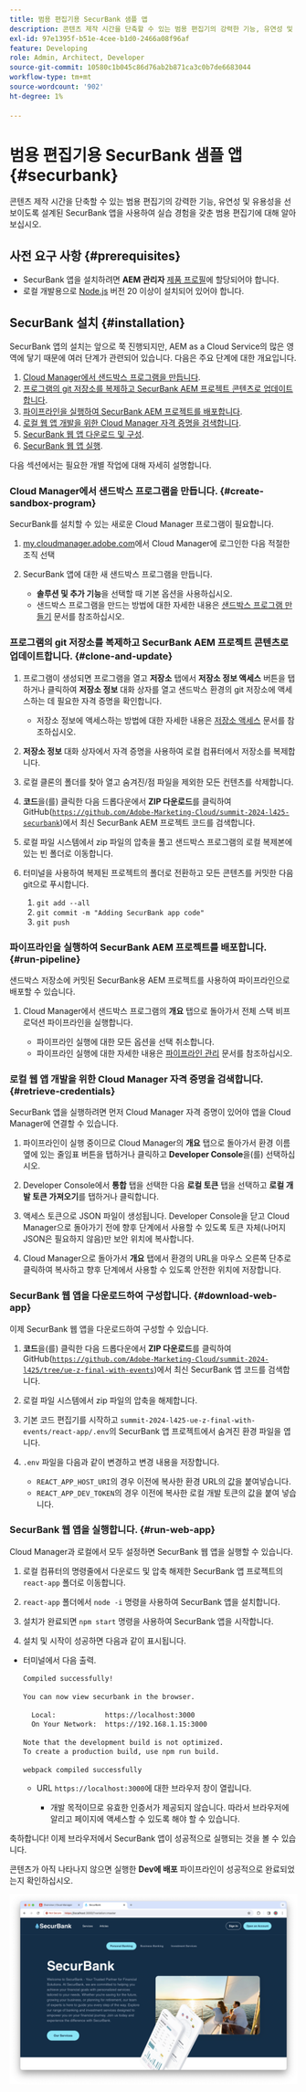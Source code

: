 ```yaml
---
title: 범용 편집기용 SecurBank 샘플 앱
description: 콘텐츠 제작 시간을 단축할 수 있는 범용 편집기의 강력한 기능, 유연성 및 유용성을 선보이도록 설계된 SecurBank 앱을 사용하여 실습 경험을 갖춘 범용 편집기에 대해 알아보십시오.
exl-id: 97e1395f-b51e-4cee-b1d0-2466a08f96af
feature: Developing
role: Admin, Architect, Developer
source-git-commit: 10580c1b045c86d76ab2b871ca3c0b7de6683044
workflow-type: tm+mt
source-wordcount: '902'
ht-degree: 1%

---
```


# 범용 편집기용 SecurBank 샘플 앱 {#securbank}

콘텐츠 제작 시간을 단축할 수 있는 범용 편집기의 강력한 기능, 유연성 및 유용성을 선보이도록 설계된 SecurBank 앱을 사용하여 실습 경험을 갖춘 범용 편집기에 대해 알아보십시오.

## 사전 요구 사항 {#prerequisites}

* SecurBank 앱을 설치하려면 **AEM 관리자** [제품 프로필](/help/journey-onboarding/assign-profiles-aem.md)에 할당되어야 합니다.
* 로컬 개발용으로 [Node.js](https://nodejs.org) 버전 20 이상이 설치되어 있어야 합니다.

## SecurBank 설치 {#installation}

SecurBank 앱의 설치는 앞으로 쭉 진행되지만, AEM as a Cloud Service의 많은 영역에 닿기 때문에 여러 단계가 관련되어 있습니다. 다음은 주요 단계에 대한 개요입니다.

1. [Cloud Manager에서 샌드박스 프로그램을 만듭니다](#create-sandbox-program).
1. [프로그램의 git 저장소를 복제하고 SecurBank AEM 프로젝트 콘텐츠로 업데이트합니다](#clone-and-update).
1. [파이프라인을 실행하여 SecurBank AEM 프로젝트를 배포합니다](#run-pipeline).
1. [로컬 웹 앱 개발을 위한 Cloud Manager 자격 증명을 검색합니다](#retrieve-credentials).
1. [SecurBank 웹 앱 다운로드 및 구성](#download-web-app).
1. [SecurBank 웹 앱 실행](#run-web-app).

다음 섹션에서는 필요한 개별 작업에 대해 자세히 설명합니다.

### Cloud Manager에서 샌드박스 프로그램을 만듭니다. {#create-sandbox-program}

SecurBank를 설치할 수 있는 새로운 Cloud Manager 프로그램이 필요합니다.

1. [my.cloudmanager.adobe.com](https://my.cloudmanager.adobe.com/)에서 Cloud Manager에 로그인한 다음 적절한 조직 선택

1. SecurBank 앱에 대한 새 샌드박스 프로그램을 만듭니다.

   * **솔루션 및 추가 기능**&#x200B;을 선택할 때 기본 옵션을 사용하십시오.
   * 샌드박스 프로그램을 만드는 방법에 대한 자세한 내용은 [샌드박스 프로그램 만들기](/help/implementing/cloud-manager/getting-access-to-aem-in-cloud/creating-sandbox-programs.md) 문서를 참조하십시오.

### 프로그램의 git 저장소를 복제하고 SecurBank AEM 프로젝트 콘텐츠로 업데이트합니다. {#clone-and-update}

1. 프로그램이 생성되면 프로그램을 열고 **저장소** 탭에서 **저장소 정보 액세스** 버튼을 탭하거나 클릭하여 **저장소 정보** 대화 상자를 열고 샌드박스 환경의 git 저장소에 액세스하는 데 필요한 자격 증명을 확인합니다.

   * 저장소 정보에 액세스하는 방법에 대한 자세한 내용은 [저장소 액세스](/help/implementing/cloud-manager/managing-code/accessing-repos.md) 문서를 참조하십시오.

1. **저장소 정보** 대화 상자에서 자격 증명을 사용하여 로컬 컴퓨터에서 저장소를 복제합니다.

1. 로컬 클론의 폴더를 찾아 열고 숨겨진/점 파일을 제외한 모든 컨텐츠를 삭제합니다.

1. **코드**&#x200B;을(를) 클릭한 다음 드롭다운에서 **ZIP 다운로드**&#x200B;를 클릭하여 GitHub([`https://github.com/Adobe-Marketing-Cloud/summit-2024-l425-securbank`](https://github.com/Adobe-Marketing-Cloud/summit-2024-l425-securbank))에서 최신 SecurBank AEM 프로젝트 코드를 검색합니다.

1. 로컬 파일 시스템에서 zip 파일의 압축을 풀고 샌드박스 프로그램의 로컬 복제본에 있는 빈 폴더로 이동합니다.

1. 터미널을 사용하여 복제된 프로젝트의 폴더로 전환하고 모든 콘텐츠를 커밋한 다음 git으로 푸시합니다.

   1. `git add --all`
   1. `git commit -m "Adding SecurBank app code"`
   1. `git push`

### 파이프라인을 실행하여 SecurBank AEM 프로젝트를 배포합니다. {#run-pipeline}

샌드박스 저장소에 커밋된 SecurBank용 AEM 프로젝트를 사용하여 파이프라인으로 배포할 수 있습니다.

1. Cloud Manager에서 샌드박스 프로그램의 **개요** 탭으로 돌아가서 전체 스택 비프로덕션 파이프라인을 실행합니다.

   * 파이프라인 실행에 대한 모든 옵션을 선택 취소합니다.
   * 파이프라인 실행에 대한 자세한 내용은 [파이프라인 관리](/help/implementing/cloud-manager/configuring-pipelines/managing-pipelines.md#running-pipelines) 문서를 참조하십시오.

### 로컬 웹 앱 개발을 위한 Cloud Manager 자격 증명을 검색합니다. {#retrieve-credentials}

SecurBank 앱을 실행하려면 먼저 Cloud Manager 자격 증명이 있어야 앱을 Cloud Manager에 연결할 수 있습니다.

1. 파이프라인이 실행 중이므로 Cloud Manager의 **개요** 탭으로 돌아가서 환경 이름 옆에 있는 줄임표 버튼을 탭하거나 클릭하고 **Developer Console**&#x200B;을(를) 선택하십시오.

1. Developer Console에서 **통합** 탭을 선택한 다음 **로컬 토큰** 탭을 선택하고 **로컬 개발 토큰 가져오기**&#x200B;를 탭하거나 클릭합니다.

1. 액세스 토큰으로 JSON 파일이 생성됩니다. Developer Console을 닫고 Cloud Manager으로 돌아가기 전에 향후 단계에서 사용할 수 있도록 토큰 자체(나머지 JSON은 필요하지 않음)만 보안 위치에 복사합니다.

1. Cloud Manager으로 돌아가서 **개요** 탭에서 환경의 URL을 마우스 오른쪽 단추로 클릭하여 복사하고 향후 단계에서 사용할 수 있도록 안전한 위치에 저장합니다.

### SecurBank 웹 앱을 다운로드하여 구성합니다. {#download-web-app}

이제 SecurBank 웹 앱을 다운로드하여 구성할 수 있습니다.

1. **코드**&#x200B;을(를) 클릭한 다음 드롭다운에서 **ZIP 다운로드**&#x200B;를 클릭하여 GitHub([`https://github.com/Adobe-Marketing-Cloud/summit-2024-l425/tree/ue-z-final-with-events`](https://github.com/Adobe-Marketing-Cloud/summit-2024-l425/tree/ue-z-final-with-events))에서 최신 SecurBank 앱 코드를 검색합니다.

1. 로컬 파일 시스템에서 zip 파일의 압축을 해제합니다.

1. 기본 코드 편집기를 시작하고 `summit-2024-l425-ue-z-final-with-events/react-app/.env`의 SecurBank 앱 프로젝트에서 숨겨진 환경 파일을 엽니다.

1. `.env` 파일을 다음과 같이 변경하고 변경 내용을 저장합니다.

   * `REACT_APP_HOST_URI`의 경우 이전에 복사한 환경 URL의 값을 붙여넣습니다.
   * `REACT_APP_DEV_TOKEN`의 경우 이전에 복사한 로컬 개발 토큰의 값을 붙여 넣습니다.

### SecurBank 웹 앱을 실행합니다. {#run-web-app}

Cloud Manager과 로컬에서 모두 설정하면 SecurBank 웹 앱을 실행할 수 있습니다.

1. 로컬 컴퓨터의 명령줄에서 다운로드 및 압축 해제한 SecurBank 앱 프로젝트의 `react-app` 폴더로 이동합니다.

1. `react-app` 폴더에서 `node -i` 명령을 사용하여 SecurBank 앱을 설치합니다.

1. 설치가 완료되면 `npm start` 명령을 사용하여 SecurBank 앱을 시작합니다.

1. 설치 및 시작이 성공하면 다음과 같이 표시됩니다.

* 터미널에서 다음 출력.

  ```text
  Compiled successfully!
  
  You can now view securbank in the browser.
  
    Local:            https://localhost:3000
    On Your Network:  https://192.168.1.15:3000
  
  Note that the development build is not optimized.
  To create a production build, use npm run build.
  
  webpack compiled successfully
  ```

   * URL `https://localhost:3000`에 대한 브라우저 창이 열립니다.

      * 개발 목적이므로 유효한 인증서가 제공되지 않습니다. 따라서 브라우저에 알리고 페이지에 액세스할 수 있도록 해야 할 수 있습니다.

축하합니다! 이제 브라우저에서 SecurBank 앱이 성공적으로 실행되는 것을 볼 수 있습니다.

콘텐츠가 아직 나타나지 않으면 실행한 **Dev에 배포** 파이프라인이 성공적으로 완료되었는지 확인하십시오.

![브라우저에서 SecurBank 앱](assets/securbank.png)
